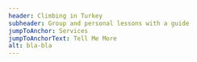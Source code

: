 ```yaml
---
header: Climbing in Turkey
subheader: Group and personal lessons with a guide
jumpToAnchor: Services
jumpToAnchorText: Tell Me More
alt: bla-bla
---
```

